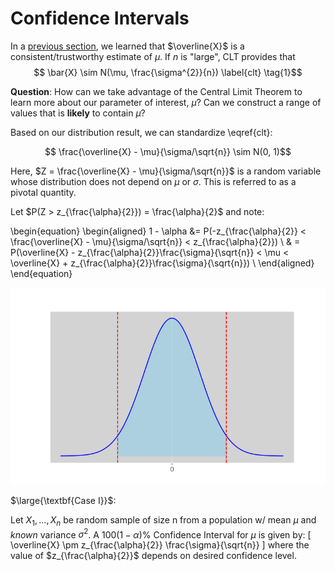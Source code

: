 # Confidence Intervals

In a [previous section](https://hamzah-a98.github.io/Statistical%20Inference/Section%201%3A%20statistical_inference/), we learned that $\overline{X}$ is a consistent/trustworthy estimate of $\mu$. If $n$ is "large", CLT provides that 
$$ \bar{X} \sim N(\mu, \frac{\sigma^{2}}{n}) \label{clt} \tag{1}$$

$\textbf{Question}$: How can we take advantage of the Central Limit Theorem to learn more about our parameter of interest, $\mu$? Can we construct a range of values that is **likely** to contain $\mu$? 

Based on our distribution result, we can standardize \eqref{clt}: 

$$ \frac{\overline{X} - \mu}{\sigma/\sqrt{n}} \sim N(0, 1)$$

Here, $Z = \frac{\overline{X} - \mu}{\sigma/\sqrt{n}}$ is a random variable whose distribution does not depend on $\mu$ or $\sigma$. This is referred to as a pivotal quantity. 

Let $P(Z > z_{\frac{\alpha}{2}}) = \frac{\alpha}{2}$ and note: 


\begin{equation}
\begin{aligned}
1 - \alpha &= P(-z_{\frac{\alpha}{2}} < \frac{\overline{X} - \mu}{\sigma/\sqrt{n}} < z_{\frac{\alpha}{2}}) \\
& = P(\overline{X} - z_{\frac{\alpha}{2}}\frac{\sigma}{\sqrt{n}} < \mu < \overline{X} + z_{\frac{\alpha}{2}}\frac{\sigma}{\sqrt{n}}) \\
\end{aligned}
\end{equation}

![](images/clt_int.png)


$\large{\textbf{Case I}}$:

 Let $X_{1},...,X_{n}$ be random sample of size n from a population w/ mean $\mu$ and $\textit{known}$ variance $\sigma^{2}$. A $100(1-\alpha)\%$ Confidence Interval for $\mu$ is given by: 
\[ 
    \overline{X} \pm z_{\frac{\alpha}{2}} \frac{\sigma}{\sqrt{n}}
    \]
where the value of $z_{\frac{\alpha}{2}}$ depends on desired confidence level. 

